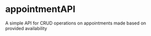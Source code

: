# appointmentAPI
A simple API for CRUD operations on appointments made based on provided availability
